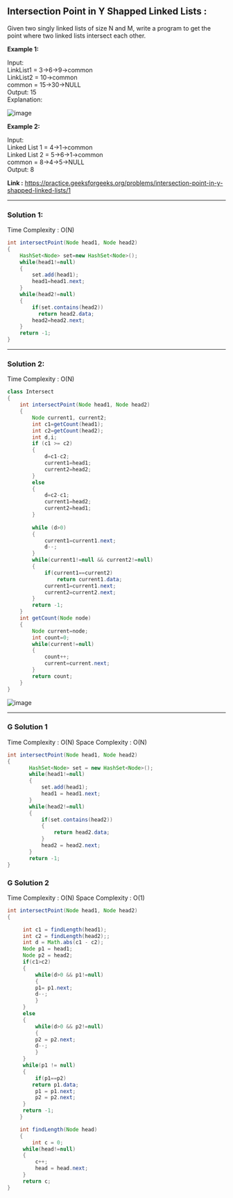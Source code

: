 <h2> Intersection Point in Y Shapped Linked Lists :</h2>

Given two singly linked lists of size N and M, write a program to get the point where two linked lists intersect each other.

**Example 1:**

Input: <br/>
LinkList1 = 3->6->9->common<br/>
LinkList2 = 10->common<br/>
common = 15->30->NULL<br/>
Output: 15<br/>
Explanation:

![image](https://user-images.githubusercontent.com/23376002/156885565-f32f65ec-728f-4fa8-9e18-ec3c98b2ee68.png)

**Example 2:**

Input: <br/>
Linked List 1 = 4->1->common<br/>
Linked List 2 = 5->6->1->common<br/>
common = 8->4->5->NULL<br/>
Output: 8

**Link :** https://practice.geeksforgeeks.org/problems/intersection-point-in-y-shapped-linked-lists/1


--------------------------------------------------------------------------------------------------------------------------------------------------------------


<h3> Solution 1: </h3>

Time Complexity : O(N)


```java
int intersectPoint(Node head1, Node head2)
{
    HashSet<Node> set=new HashSet<Node>();
    while(head1!=null)
    {
        set.add(head1);
        head1=head1.next;
    }
    while(head2!=null)
    {
        if(set.contains(head2))
          return head2.data;
        head2=head2.next;
    }
    return -1;
}
```

--------------------------------------------------------------------------------------------------------------------------------------------------------------


<h3> Solution 2: </h3>

Time Complexity : O(N)


```java
class Intersect
{
	int intersectPoint(Node head1, Node head2)
	{
        Node current1, current2;
        int c1=getCount(head1);
        int c2=getCount(head2);
        int d,i;
        if (c1 >= c2) 
        {
            d=c1-c2;
            current1=head1;
            current2=head2;
        }
        else
        {
            d=c2-c1;
            current1=head2;
            current2=head1;
        }
        
        while (d>0)
        {
            current1=current1.next;
            d--;
        }
        while(current1!=null && current2!=null)
        {
            if(current1==current2)
                return current1.data;
            current1=current1.next;
            current2=current2.next;
        }
        return -1;
	}
	int getCount(Node node)
	{
	    Node current=node;
	    int count=0;
	    while(current!=null)
	    {
	        count++;
	        current=current.next;
	    }
	    return count;
	}
}

```

![image](https://user-images.githubusercontent.com/23376002/156927433-3629b8f8-7c69-492f-b880-7a956f4ac150.png)


--------------------------------------------------------------------------------------------------------------------------------------------------------------


### G Solution 1

Time Complexity : O(N)
Space Complexity : O(N)

```java
int intersectPoint(Node head1, Node head2)
{
       HashSet<Node> set = new HashSet<Node>();
       while(head1!=null)
       {
           set.add(head1);
           head1 = head1.next;
       }
       while(head2!=null)
       {
           if(set.contains(head2))
           {
               return head2.data;
           }
           head2 = head2.next;
       }
       return -1;
}
```
### G Solution 2

Time Complexity : O(N)
Space Complexity : O(1)

```java
int intersectPoint(Node head1, Node head2)
{

	 int c1 = findLength(head1);
	 int c2 = findLength(head2);;
	 int d = Math.abs(c1 - c2);
	 Node p1 = head1;
	 Node p2 = head2;
	 if(c1>c2)
	 {
	     while(d>0 && p1!=null)
	     {
		 p1= p1.next;
		 d--;
	     }
	 }
	 else
	 {
	     while(d>0 && p2!=null)
	     {
		 p2 = p2.next;
		 d--;
	     }
	 }
	 while(p1 != null)
	 {
	     if(p1==p2)
		return p1.data;
	     p1 = p1.next;
	     p2 = p2.next;
	 }
	 return -1;
	}

	int findLength(Node head)
	{
	    int c = 0;
	 while(head!=null)
	 {
	     c++;
	     head = head.next;
	 }
	 return c;
}
```

